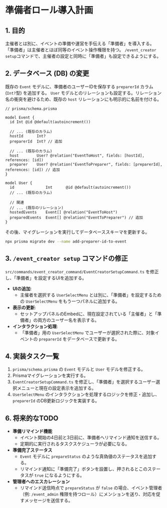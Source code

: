 # 準備者ロール導入計画

## 1. 目的

主催者とは別に、イベントの準備や運営を手伝える「準備者」を導入する。
「準備者」は主催者とほぼ同等のイベント操作権限を持つ。
`/event_creator setup`コマンドで、主催者の設定と同時に「準備者」も設定できるようにする。

## 2. データベース (DB) の変更

既存の `Event` モデルに、準備者のユーザーIDを保存する `preparerId` カラム (`Int?`型) を追加する。
`User` モデルとのリレーションも設定する。リレーション名の衝突を避けるため、既存の `host` リレーションにも明示的に名前を付ける。

```prisma
// prisma/schema.prisma

model Event {
  id Int @id @default(autoincrement())

  // ... (既存のカラム)
  hostId      Int?
  preparerId  Int? // 追加

  // ... (既存のカラム)
  host        User? @relation("EventToHost", fields: [hostId], references: [id])
  preparer    User? @relation("EventToPreparer", fields: [preparerId], references: [id]) // 追加
}

model User {
  id              Int      @id @default(autoincrement())
  // ... (既存のカラム)

  // 関連
  // ... (既存のリレーション)
  hostedEvents    Event[] @relation("EventToHost")
  preparedEvents  Event[] @relation("EventToPreparer") // 追加
}
```

その後、マイグレーションを実行してデータベーススキーマを更新する。

```sh
npx prisma migrate dev --name add-preparer-id-to-event
```

## 3. `/event_creator setup` コマンドの修正

`src/commands/event_creator_command/EventCreatorSetupCommand.ts` を修正し、「準備者」を設定するUIを追加する。

- **UIの追加**:
    - 主催者を選択する `UserSelectMenu` とは別に、「準備者」を設定するための `UserSelectMenu` をもう一つパネルに追加する。
- **表示の更新**:
    - セットアップパネルのEmbedに、現在設定されている「主催者」と「準備者」の両方のユーザー名を表示する。
- **インタラクション処理**:
    - 「準備者」用の `UserSelectMenu` でユーザーが選択された際に、対象イベントの `preparerId` をデータベースで更新する。

## 4. 実装タスク一覧

1.  `prisma/schema.prisma` の `Event` モデルと `User` モデルを修正する。
2.  Prismaマイグレーションを実行する。
3.  `EventCreatorSetupCommand.ts` を修正し、「準備者」を選択するユーザー選択メニューと現在の設定表示を追加する。
4.  `UserSelectMenu` のインタラクションを処理するロジックを修正・追加し、`preparerId` のDB更新ロジックを実装する。

## 6. 将来的なTODO

- **準備リマインド機能**
    - イベント開始の4日前と3日前に、準備者へリマインド通知を送信する。
    - 定期的に実行されるタスクスケジューラが必要になる。
- **準備完了ステータス**
    - `Event` モデルに `prepareStatus` のような真偽値のステータスを追加する。
    - リマインド通知に「準備完了」ボタンを設置し、押されるとこのステータスが `true` になるようにする。
- **管理者へのエスカレーション**
    - リマインド送信時点で `prepareStatus` が `false` の場合、イベント管理者（例: `/event_admin` 権限を持つロール）にメンションを送り、対応を促すメッセージを送信する。
